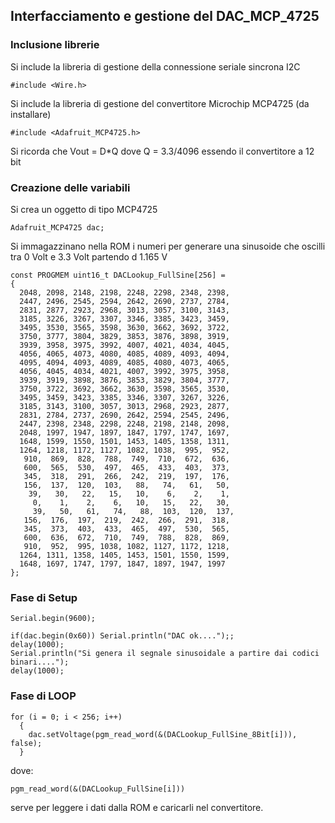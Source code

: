 ## Interfacciamento e gestione del DAC_MCP_4725

### Inclusione librerie

Si include la libreria di gestione della connessione seriale sincrona I2C

    #include <Wire.h>

Si include la libreria di gestione del convertitore Microchip MCP4725 (da installare)

    #include <Adafruit_MCP4725.h>

Si ricorda che Vout = D*Q dove Q = 3.3/4096 essendo il convertitore a 12 bit

### Creazione delle variabili 

Si crea un oggetto di tipo MCP4725

    Adafruit_MCP4725 dac;

Si immagazzinano nella ROM i numeri per generare una sinusoide che oscilli tra 0 Volt e 3.3 Volt partendo d 1.165 V

    const PROGMEM uint16_t DACLookup_FullSine[256] =
    {
      2048, 2098, 2148, 2198, 2248, 2298, 2348, 2398,
      2447, 2496, 2545, 2594, 2642, 2690, 2737, 2784,
      2831, 2877, 2923, 2968, 3013, 3057, 3100, 3143,
      3185, 3226, 3267, 3307, 3346, 3385, 3423, 3459,
      3495, 3530, 3565, 3598, 3630, 3662, 3692, 3722,
      3750, 3777, 3804, 3829, 3853, 3876, 3898, 3919,
      3939, 3958, 3975, 3992, 4007, 4021, 4034, 4045,
      4056, 4065, 4073, 4080, 4085, 4089, 4093, 4094,
      4095, 4094, 4093, 4089, 4085, 4080, 4073, 4065,
      4056, 4045, 4034, 4021, 4007, 3992, 3975, 3958,
      3939, 3919, 3898, 3876, 3853, 3829, 3804, 3777,
      3750, 3722, 3692, 3662, 3630, 3598, 3565, 3530,
      3495, 3459, 3423, 3385, 3346, 3307, 3267, 3226,
      3185, 3143, 3100, 3057, 3013, 2968, 2923, 2877,
      2831, 2784, 2737, 2690, 2642, 2594, 2545, 2496,
      2447, 2398, 2348, 2298, 2248, 2198, 2148, 2098,
      2048, 1997, 1947, 1897, 1847, 1797, 1747, 1697,
      1648, 1599, 1550, 1501, 1453, 1405, 1358, 1311,
      1264, 1218, 1172, 1127, 1082, 1038,  995,  952,
       910,  869,  828,  788,  749,  710,  672,  636,
       600,  565,  530,  497,  465,  433,  403,  373,
       345,  318,  291,  266,  242,  219,  197,  176,
       156,  137,  120,  103,   88,   74,   61,   50,
        39,   30,   22,   15,   10,    6,    2,    1,
         0,    1,    2,    6,   10,   15,   22,   30,
         39,   50,   61,   74,   88,  103,  120,  137,
       156,  176,  197,  219,  242,  266,  291,  318,
       345,  373,  403,  433,  465,  497,  530,  565,
       600,  636,  672,  710,  749,  788,  828,  869,
       910,  952,  995, 1038, 1082, 1127, 1172, 1218,
      1264, 1311, 1358, 1405, 1453, 1501, 1550, 1599,
      1648, 1697, 1747, 1797, 1847, 1897, 1947, 1997
    };

 ### Fase di Setup
 
    Serial.begin(9600);
   
    if(dac.begin(0x60)) Serial.println("DAC ok....");;
    delay(1000);
    Serial.println("Si genera il segnale sinusoidale a partire dai codici binari....");
    delay(1000);

 ### Fase di LOOP

    for (i = 0; i < 256; i++)
      {
        dac.setVoltage(pgm_read_word(&(DACLookup_FullSine_8Bit[i])), false);
      }

dove:

    pgm_read_word(&(DACLookup_FullSine[i]))

serve per leggere i dati dalla ROM e caricarli nel convertitore.


